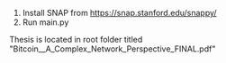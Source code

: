 1. Install SNAP from https://snap.stanford.edu/snappy/
2. Run main.py

Thesis is located in root folder titled "Bitcoin__A_Complex_Network_Perspective_FINAL.pdf"
